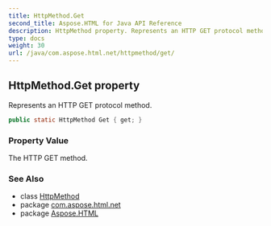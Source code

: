 ```yaml
---
title: HttpMethod.Get
second_title: Aspose.HTML for Java API Reference
description: HttpMethod property. Represents an HTTP GET protocol method
type: docs
weight: 30
url: /java/com.aspose.html.net/httpmethod/get/
---
```

## HttpMethod.Get property

Represents an HTTP GET protocol method.

```java
public static HttpMethod Get { get; }
```

### Property Value

The HTTP GET method.

### See Also

* class [HttpMethod](../)
* package [com.aspose.html.net](../../httpmethod/)
* package [Aspose.HTML](../../../)
